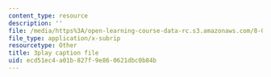 ```yaml
---
content_type: resource
description: ''
file: /media/https%3A/open-learning-course-data-rc.s3.amazonaws.com/8-01sc-classical-mechanics-fall-2016/ecd51ec4a01b827f9e860621dbc0b84b_1BU28txGAFI.srt
file_type: application/x-subrip
resourcetype: Other
title: 3play caption file
uid: ecd51ec4-a01b-827f-9e86-0621dbc0b84b
---
```

